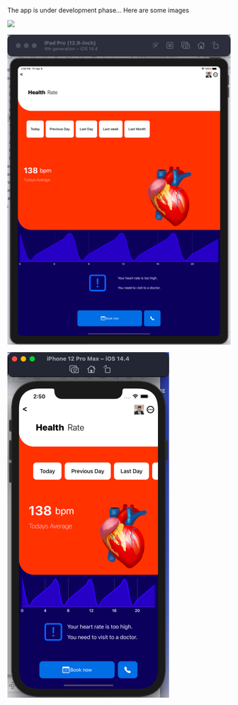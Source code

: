 The app is under development phase...
Here are some images 




![](/images/iPod%20touch.png)


![](/images/iPad%20pro.png)


![](/images/iPhone%2012%20pro%20max.png)
